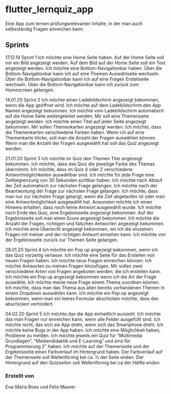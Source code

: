 # flutter_lernquiz_app

Eine App zum lernen prüfungsrelevanter Inhalte, in der man auch selbsständig Fragen einreichen kann.

## Sprints

17.12.19 Sprint 1
Ich möchte eine Home Seite haben.
Auf der Home Seite soll mir ein Bild angezeigt werden.
Auf dem Bild auf der Home Seite soll ein Text angezeigt werden.
Ich möchte eine Bottom-Navigationbar haben.
Über die Bottom-Navigationbar kann ich auf eine Themen Auswählseite wechseln.
Über die Bottom-Navigationbar kann ich auf eine Fragen Erstellseite wechseln.
Über die Bottom-Navigationbar kann ich zurück zum Homescreen gelangen.

14.01.20 Sprint 2
Ich möchte einen Ladebildschirm angezeigt bekommen, wenn die App geöffnet wird.
Ich möchte auf dem Ladebildschirm den App Namen angezeigt bekommen.
Ich möchte vom Ladebildschirm automatisch auf die Home Seite weitergeleitet werden.
Mir soll eine Themenseite angezeigt werden.
Ich möchte einen Titel auf jeder Seite angezeigt bekommen.
Mir sollen Themenkarten angezeigt werden.
Ich möchte, dass die Themenkarten verschiedene Farben haben.
Wenn ich auf eine Themenkarte klicke, soll man die Anzahl der Fragen auswählen können.
Wenn man die Anzahl der Fragen ausgewählt hat soll das Quiz angezeigt werden.

21.01.20 Sprint 3
Ich möchte im Quiz den Themen Titel angezeigt bekommen.
Ich möchte, dass das Quiz die jeweilige Farbe des Themas übernimmt.
Ich möchte, dass im Quiz 4 oder 2 verschiedene Antwortmöglichkeiten auswählbar sind.
Ich möchte für jede Frage eine Zeitbegrenzung von 30 Sekunden sichtbar haben.
Ich möchte nach Ablauf der Zeit automatisch zur nächsten Frage gelangen.
Ich möchte nach der Beantwortung der Frage zur nächsten Frage gelangen.
Ich möchte, dass man nur zur nächsten Frage gelangt, wenn die Zeit abgelaufen ist oder man eine Antwortmöglichkeit ausgewählt hat.
Ansonsten möchte ich einen Hinweis erhalten, dass noch keine Antwort ausgewählt wurde.
Ich möchte nach Ende des Quiz, eine Ergebnisseite angezeigt bekommen.
Auf der Ergebnisseite soll man einen Score angezeigt bekommen.
Ich möchte die Anzahl der Fragen, richtigen und falschen Antworten angezeigt bekommen.
Ich möchte eine Übersicht angezeigt bekommen, wo ich die einzelnen Fragen mit meiner und der richtigen Antwort einsehen kann.
Ich möchte von der Ergebnisseite zurück zur Themen Seite gelangen.

28.01.20 Sprint 4
Ich möchte ein Pop up angezeigt bekommen, wenn ich das Quiz vorzeitig verlasse.
Ich möchte eine Seite für das Erstellen von neuen Fragen haben.
Ich möchte neue Fragen einreichen können.
Ich möchte Antworten zu meinen Fragen hinzufügen.
Mir sollen zwei verschiedene Arten von Fragen angeboten werden, die ich erstellen kann.
Ich möchte ein Pop up angezeigt bekommen wenn ich die Art der Frage auswähle.
Ich möchte meine neue Frage einem Thema zuordnen können.
Ich möchte, dass man das Thema aus allen bereits vorhandenen Themen in einem Dropdown auswählen kann.
Ich möchte ein Pop up angezeigt bekommen, wenn man ein leeres Formular abschicken möchte, dass das abschicken verhindert.


04.02.20 Sprint 5
Ich möchte das die App einheitlich aussieht.
Ich möchte das man Fragen nur einreichen kann, wenn alle Felder ausgefüllt sind.
Ich möchte nicht, das sich sie App dreht, wenn sich das Smartphone dreht.
Ich möchte keine Bugs in der App haben.
Ich möchte eine Möglichkeit haben, Probleme zu melden.
Ich möchte jeweils ein Quiz für “Multimedia Grundlagen”, “Mediendidaktik und E-Learning” und eins für Programmierung 2” haben.
Ich möchte auf der Themenseite und der Ergebnisseite einen Farbverlauf im Hintergrund haben.
Der Farbverlauf auf der Themenseite soll Wellenförmig bei ca. ⅓ der Seite enden.
Der Hintergrund auf den Quizseiten soll Wellenförmig bei ca der Hälfte enden.


### Erstellt von

Eva-Maria Boes und Felix Maurer